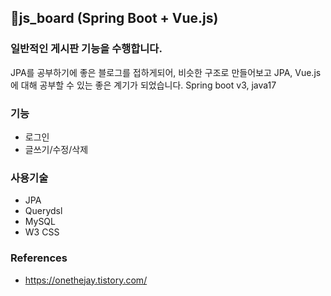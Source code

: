 ## 👶js_board (Spring Boot + Vue.js)
### 일반적인 게시판 기능을 수행합니다.
JPA를 공부하기에 좋은 블로그를 접하게되어, 비슷한 구조로 만들어보고 JPA, Vue.js 에 대해 공부할 수 있는 좋은 계기가 되었습니다.
Spring boot v3, java17

### 기능
- 로그인
- 글쓰기/수정/삭제

### 사용기술
- JPA
- Querydsl
- MySQL
- W3 CSS

### References
- https://onethejay.tistory.com/
